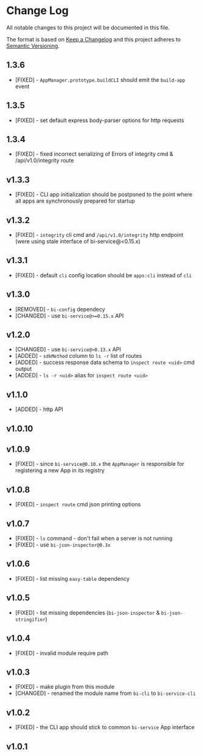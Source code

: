 # Change Log
All notable changes to this project will be documented in this file.

The format is based on [Keep a Changelog](http://keepachangelog.com/) 
and this project adheres to [Semantic Versioning](http://semver.org/).

## 1.3.6

* [FIXED] - `AppManager.prototype.buildCLI` should emit the `build-app` event

## 1.3.5

* [FIXED] - set default express body-parser options for http requests

## 1.3.4

* [FIXED] - fixed incorrect serializing of Errors of integrity cmd & /api/v1.0/integrity route

## v1.3.3

* [FIXED] - CLI app initialization should be postponed to the point where all apps are synchronously prepared for startup

## v1.3.2

* [FIXED] - `integrity` cli cmd and `/api/v1.0/integrity` http endpoint (were using stale interface of bi-service@<0.15.x)

## v1.3.1

* [FIXED] - default `cli` config location should be `apps:cli` instead of `cli`

## v1.3.0

* [REMOVED] - `bi-config` dependecy
* [CHANGED] - use `bi-service@>=0.15.x` API

## v1.2.0

* [CHANGED] - use `bi-service@>0.13.x` API
* [ADDED] - `sdkMethod` column to `ls -r` list of routes
* [ADDED] - success response data schema to `inspect route <uid>` cmd output
* [ADDED] - `ls -r <uid>` alias for `inspect route <uid>`

## v1.1.0

* [ADDED] - http API

## v1.0.10

## v1.0.9

* [FIXED] - since `bi-service@0.10.x` the `AppManager` is responsible for registering a new App in its registry

## v1.0.8

* [FIXED] - `inspect route` cmd json printing options

## v1.0.7

* [FIXED] - `ls` command - don't fail when a server is not running
* [FIXED] - use `bi-json-inspector@0.3x`

## v1.0.6

* [FIXED] - list missing `easy-table` dependency

## v1.0.5

* [FIXED] - list missing dependencies (`bi-json-inspector` & `bi-json-stringifier`)

## v1.0.4

* [FIXED] - invalid module require path

## v1.0.3

* [FIXED] - make plugin from this module
* [CHANGED] - renamed the module name from `bi-cli` to `bi-service-cli`

## v1.0.2

* [FIXED] - the CLI app should stick to common `bi-service` App interface

## v1.0.1
